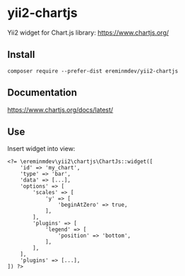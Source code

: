 # yii2-chartjs

Yii2 widget for Chart.js library: https://www.chartjs.org/

## Install

``composer require --prefer-dist ereminmdev/yii2-chartjs``

## Documentation

https://www.chartjs.org/docs/latest/

## Use

Insert widget into view:

```
<?= \ereminmdev\yii2\chartjs\ChartJs::widget([
    'id' => 'my_chart',
    'type' => 'bar',
    'data' => [...],
    'options' => [
        'scales' => [
            'y' => [
                'beginAtZero' => true,
            ],
        ],
        'plugins' => [
            'legend' => [
                'position' => 'bottom',
            ],
        ],
    ],
    'plugins' => [...],
]) ?>
```
